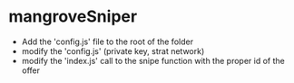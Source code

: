 # mangroveSniper



- Add the 'config.js' file to the root of the folder
- modify the 'config.js' (private key, strat network)
- modify the 'index.js' call to the snipe function with the proper id of the offer
